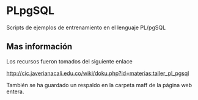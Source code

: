 # PLpgSQL
Scripts de ejemplos de entrenamiento en el lenguaje PL/pgSQL

## Mas información
Los recursos fueron tomados del siguiente enlace

http://cic.javerianacali.edu.co/wiki/doku.php?id=materias:taller_pl_pgsql

También se ha guardado un respaldo en la carpeta maff de la página web entera.